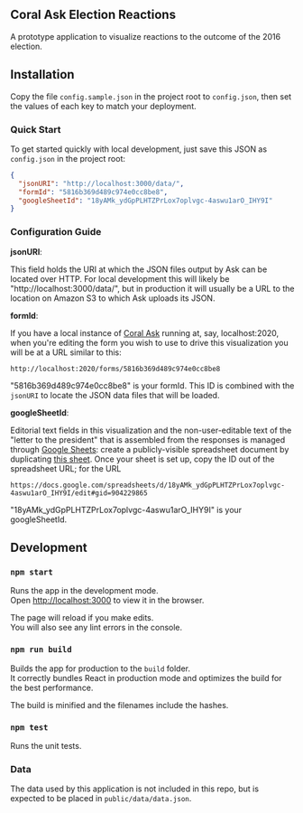 ## Coral Ask Election Reactions

A prototype application to visualize reactions to the outcome of the 2016 election.

## Installation

Copy the file `config.sample.json` in the project root to `config.json`, then set the values of each key to match your deployment.

### Quick Start

To get started quickly with local development, just save this JSON as `config.json` in the project root:

```json
{
  "jsonURI": "http://localhost:3000/data/",
  "formId": "5816b369d489c974e0cc8be8",
  "googleSheetId": "18yAMk_ydGpPLHTZPrLox7oplvgc-4aswu1arO_IHY9I"
}
```

### Configuration Guide

**jsonURI**:

This field holds the URI at which the JSON files output by Ask can be located over HTTP. For local development this will likely be "http://localhost:3000/data/", but in production it will usually be a URL to the location on Amazon S3 to which Ask uploads its JSON.

**formId**:

If you have a local instance of [Coral Ask](https://coralproject.net/products/ask.html) running at, say, localhost:2020, when you're editing the form you wish to use to drive this visualization you will be at a URL similar to this:
```
http://localhost:2020/forms/5816b369d489c974e0cc8be8
```
"5816b369d489c974e0cc8be8" is your formId. This ID is combined with the `jsonURI` to locate the JSON data files that will be loaded.

**googleSheetId**:

Editorial text fields in this visualization and the non-user-editable text of the "letter to the president" that is assembled from the responses is managed through [Google Sheets](https://sheets.google.com): create a publicly-visible spreadsheet document by duplicating [this sheet](https://docs.google.com/spreadsheets/d/18yAMk_ydGpPLHTZPrLox7oplvgc-4aswu1arO_IHY9I/edit#gid=904229865). Once your sheet is set up, copy the ID out of the spreadsheet URL; for the URL
```
https://docs.google.com/spreadsheets/d/18yAMk_ydGpPLHTZPrLox7oplvgc-4aswu1arO_IHY9I/edit#gid=904229865
```
"18yAMk_ydGpPLHTZPrLox7oplvgc-4aswu1arO_IHY9I" is your googleSheetId.

## Development

### `npm start`

Runs the app in the development mode.<br>
Open [http://localhost:3000](http://localhost:3000) to view it in the browser.

The page will reload if you make edits.<br>
You will also see any lint errors in the console.

### `npm run build`

Builds the app for production to the `build` folder.<br>
It correctly bundles React in production mode and optimizes the build for the best performance.

The build is minified and the filenames include the hashes.

### `npm test`

Runs the unit tests.

### Data

The data used by this application is not included in this repo, but is expected to be placed in `public/data/data.json`.
